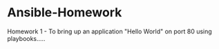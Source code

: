 # Ansible-Homework
Homework 1 - To bring up an application "Hello World" on port 80 using playbooks.....
